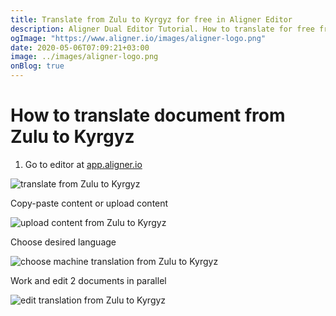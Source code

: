 ```yaml
---
title: Translate from Zulu to Kyrgyz for free in Aligner Editor
description: Aligner Dual Editor Tutorial. How to translate for free from Zulu to Kyrgyz. Aligner is multilingual document management platform. 
ogImage: "https://www.aligner.io/images/aligner-logo.png"
date: 2020-05-06T07:09:21+03:00
image: ../images/aligner-logo.png
onBlog: true
---
```


# How to translate document from Zulu to Kyrgyz

1. Go to editor at [app.aligner.io](https://app.aligner.io "Aligner App web page")

![translate from Zulu to Kyrgyz](../aligner-blank-editor.png "translate from Zulu to Kyrgyz")

Copy-paste content or upload content

![upload content from Zulu to Kyrgyz](../aligner-uploaded-document.png "upload content from Zulu to Kyrgyz")

Choose desired language

![choose machine translation from Zulu to Kyrgyz](../aligner-language-dropdown.png "choose machine translation from Zulu to Kyrgyz")

Work and edit 2 documents in parallel

![edit translation from Zulu to Kyrgyz](../aligner-double-sitded-editor.png "edit translation from Zulu to Kyrgyz")

